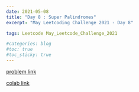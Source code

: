 ```yaml
---
date: 2021-05-08
title: "Day 8 : Super Palindromes"
excerpt: "May Leetcoding Challenge 2021 - Day 8"

tags: Leetcode May_Leetcode_Challenge_2021

#categories: blog
#toc: true
#toc_sticky: true
---
```




[problem link](https://leetcode.com/explore/challenge/card/may-leetcoding-challenge-2021/599/week-2-may-8th-may-14th/3736/)

[colab link](https://colab.research.google.com/drive/1b4Y9s5CXoUeWG7QmyaOiX4Clh8siR_C8)
